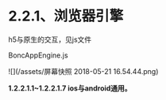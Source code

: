 # **2.2.1、浏览器引擎**

h5与原生的交互，见js文件

BoncAppEngine.js

![](/assets/屏幕快照 2018-05-21 16.54.44.png)

**1.2.2.1.1~1.2.2.1.7 ios与android通用。**



